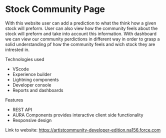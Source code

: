 # Stock Community Page

With this website user can add a prediction to what the think how a given stock will preform. User can also view how the community feels about the stock will preform and take into account this information. With dashboard we can view our community perdictions in different way in order to grasp a solid understanding pf how the community feels and wich stock they are intrested in.

Technologies used
  * VScode
  * Experience builder
  * Lightning components
  * Developer console
  * Reports and dashboards

Features
  * REST API
  * AURA Components provides interactive client side functionality 
  * Responsive design


Link to website: https://artistcommunity-developer-edition.na156.force.com
